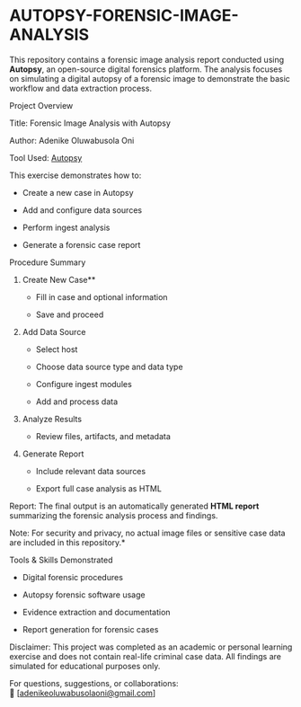 # AUTOPSY-FORENSIC-IMAGE-ANALYSIS
This repository contains a forensic image analysis report conducted using **Autopsy**, an open-source digital forensics platform. The analysis focuses on simulating a digital autopsy of a forensic image to demonstrate the basic workflow and data extraction process.

Project Overview

Title: Forensic Image Analysis with Autopsy  

Author: Adenike Oluwabusola Oni  

Tool Used: [Autopsy](https://www.sleuthkit.org/autopsy/)

This exercise demonstrates how to:

- Create a new case in Autopsy

- Add and configure data sources

- Perform ingest analysis

- Generate a forensic case report


Procedure Summary
1. Create New Case**

   - Fill in case and optional information

   - Save and proceed

2. Add Data Source

   - Select host

   - Choose data source type and data type

   - Configure ingest modules

   - Add and process data

3. Analyze Results

   - Review files, artifacts, and metadata

4. Generate Report

   - Include relevant data sources

   - Export full case analysis as HTML


Report:
The final output is an automatically generated **HTML report** summarizing the forensic analysis process and findings.  

Note: For security and privacy, no actual image files or sensitive case data are included in this repository.*


Tools & Skills Demonstrated
- Digital forensic procedures

- Autopsy forensic software usage

- Evidence extraction and documentation

- Report generation for forensic cases


Disclaimer: 
This project was completed as an academic or personal learning exercise and does not contain real-life criminal case data. All findings are simulated for educational purposes only.


For questions, suggestions, or collaborations:  
📧 [adenikeoluwabusolaoni@gmail.com]
